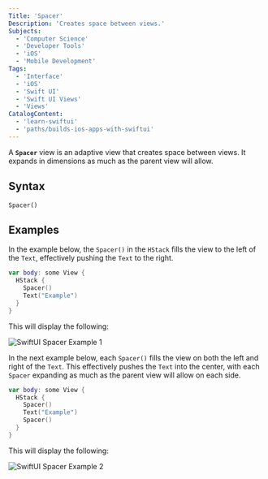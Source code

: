 ```yaml
---
Title: 'Spacer'
Description: 'Creates space between views.'
Subjects:
  - 'Computer Science'
  - 'Developer Tools'
  - 'iOS'
  - 'Mobile Development'
Tags:
  - 'Interface'
  - 'iOS'
  - 'Swift UI'
  - 'Swift UI Views'
  - 'Views'
CatalogContent:
  - 'learn-swiftui'
  - 'paths/builds-ios-apps-with-swiftui'
---
```


A **`Spacer`** view is an adaptive view that creates space between views. It expands in dimensions as much as the parent view will allow.

## Syntax

```pseudo
Spacer()
```

## Examples

In the example below, the `Spacer()` in the `HStack` fills the view to the left of the `Text`, effectively pushing the `Text` to the right.

```swift
var body: some View {
  HStack {
    Spacer()
    Text("Example")
  }
}
```

This will display the following:

![SwiftUI Spacer Example 1](https://raw.githubusercontent.com/Codecademy/docs/main/media/swiftui-spacer-left.png)

In the next example below, each `Spacer()` fills the view on both the left and right of the `Text`. This effectively pushes the `Text` into the center, with each `Spacer` expanding as much as the parent view will allow on each side.

```swift
var body: some View {
  HStack {
    Spacer()
    Text("Example")
    Spacer()
  }
}
```

This will display the following:

![SwiftUI Spacer Example 2](https://raw.githubusercontent.com/Codecademy/docs/main/media/swiftui-spacer-left-and-right.png)
